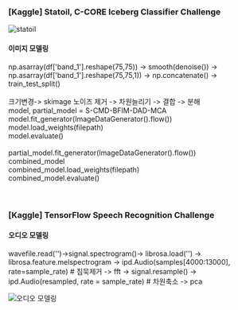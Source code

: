 
### [Kaggle] Statoil, C-CORE Iceberg Classifier Challenge
![statoil](https://user-images.githubusercontent.com/74644453/163803127-620104d8-2c2e-4cb7-9c18-0d13796c2a46.png)

#### 이미지 모델링<br/>
np.asarray(df['band_1'].reshape(75,75)) -> smooth(denoise()) -> np.asarray(df['band_1'].reshape(75,75,1)) -> np.concatenate() -> train_test_split() <br/>
<br/>
크기변경-> skimage 노이즈 제거 -> 차원늘리기 -> 결합 -> 분해
<br/>
model, partial_model = S-CMD-BFIM-DAD-MCA<br/>
model.fit_generator(ImageDataGenerator().flow())<br/>
model.load_weights(filepath)<br/>
model.evaluate()<br/>
<br/>
partial_model.fit_generator(ImageDataGenerator().flow())<br/>
combined_model<br/>
combined_model.load_weights(filepath)<br/>
combined_model.evaluate()<br/>
<br/>
<br/>

### [Kaggle] TensorFlow Speech Recognition Challenge
#### 오디오 모델링<br/>
wavefile.read('')->signal.spectrogram()-> librosa.load('') -> librosa.feature.melspectrogram -> ipd.Audio(samples[4000:13000], rate=sample_rate) # 침묵제거
-> fft -> signal.resample() -> ipd.Audio(resampled, rate = sample_rate) # 차원축소 -> pca
<br/>


![오디오 모델링](https://user-images.githubusercontent.com/74644453/164616378-e3222abb-9aa8-4c11-aa3b-38345d2315d0.png)
